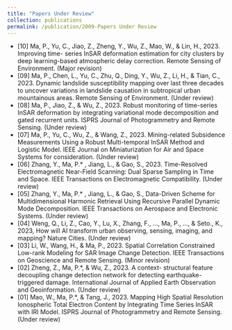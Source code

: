 ```yaml
---
title: "Papers Under Review"
collection: publications
permalink: /publication/2009-Papers Under Review
---
```


* [10] Ma, P., Yu, C., Jiao, Z., Zheng, Y., Wu, Z., Mao, W., & Lin, H., 2023. Improving time-
series InSAR deformation estimation for city clusters by deep learning-based atmospheric
delay correction. Remote Sensing of Environment. (Major revision)
* [09] Ma, P., Chen, L., Yu, C., Zhu, Q., Ding, Y., Wu, Z., Li, H., & Tian, C., 2023. Dynamic
landslide susceptibility mapping over last three decades to uncover variations in landslide
causation in subtropical urban mountainous areas. Remote Sensing of Environment. (Under
review)
* [08] Ma, P., Jiao, Z., & Wu, Z., 2023. Robust monitoring of time-series InSAR deformation by
integrating variational mode decomposition and gated recurrent units. ISPRS Journal of
Photogrammetry and Remote Sensing. (Under review)
* [07] Ma, P., Yu, C., Wu, Z., & Wang, Z., 2023. Mining-related Subsidence Measurements Using
a Robust Multi-temporal InSAR Method and Logistic Model. IEEE Journal on
Miniaturization for Air and Space Systems for consideration. (Under review)
* [06] Zhang, Y., Ma, P.*
, Jiang, L., & Gao, S., 2023. Time-Resolved Electromagnetic Near-Field
Scanning: Dual Sparse Sampling in Time and Space. IEEE Transactions on Electromagnetic
Compatibility. (Under review)
* [05] Zhang, Y., Ma, P.*
, Jiang, L., & Gao, S., Data-Driven Scheme for Multidimensional
Harmonic Retrieval Using Recursive Parallel Dynamic Mode Decomposition. IEEE
Transactions on Aerospace and Electronic Systems. (Under review)
* [04] Weng, Q., Li, Z., Cao, Y., Lu, X., Zhang, F., …, Ma, P., …, & Seto., K., 2023, How will AI
transform urban observing, sensing, imaging, and mapping? Nature Cities. (Under review)
* [03] Li, W., Wang, H., & Ma, P., 2023. Spatial Correlation Constrained Low-rank Modeling for
SAR Image Change Detection. IEEE Transactions on Geoscience and Remote Sensing.
(Minor revision)
* [02] Zheng, Z., Ma, P.*, & Wu, Z., 2023. A context- structural feature decoupling change
detection network for detecting earthquake-triggered damage. International Journal of
Applied Earth Observation and Geoinformation. (Under review)
* [01] Mao, W., Ma, P.*, & Tang, J., 2023. Mapping High Spatial Resolution Ionospheric Total
Electron Content by Integrating Time Series InSAR with IRI Model. ISPRS Journal of
Photogrammetry and Remote Sensing. (Under review)
